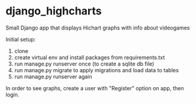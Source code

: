 # django_highcharts
Small Django app that displays Hichart graphs with info about videogames

Initial setup: 
1) clone
2) create virtual env and install packages from requirements.txt  
2) run manage.py runserver once (to create a sqlite db file)
3) run manage.py migrate to apply migrations and load data to tables
4) run manage.py runserver again

In order to see graphs, create a user with "Register" option on app, then login.